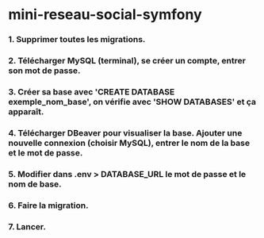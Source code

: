 # mini-reseau-social-symfony

### 1. Supprimer toutes les migrations.
### 2. Télécharger MySQL (terminal), se créer un compte, entrer son mot de passe.
### 3. Créer sa base avec 'CREATE DATABASE exemple_nom_base', on vérifie avec 'SHOW DATABASES' et ça apparaît.
### 4. Télécharger DBeaver pour visualiser la base. Ajouter une nouvelle connexion (choisir MySQL), entrer le nom de la base et le mot de passe.
### 5. Modifier dans .env > DATABASE_URL le mot de passe et le nom de base.
### 6. Faire la migration.
### 7. Lancer.
